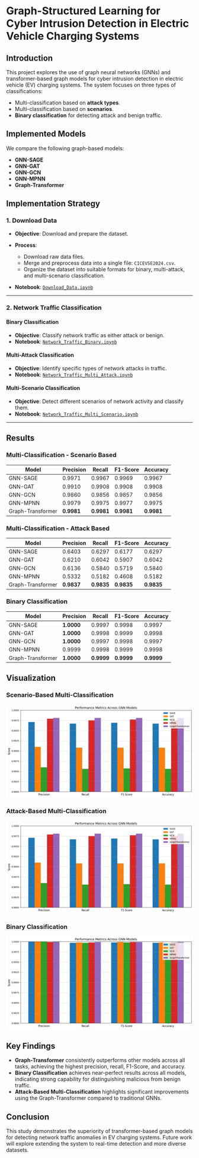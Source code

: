 # Graph-Structured Learning for Cyber Intrusion Detection in Electric Vehicle Charging Systems

## Introduction
This project explores the use of graph neural networks (GNNs) and transformer-based graph models for cyber intrusion detection in electric vehicle (EV) charging systems. The system focuses on three types of classifications:
- Multi-classification based on **attack types**.
- Multi-classification based on **scenarios**.
- **Binary classification** for detecting attack and benign traffic.

## Implemented Models
We compare the following graph-based models:
- **GNN-SAGE**
- **GNN-GAT**
- **GNN-GCN**
- **GNN-MPNN**
- **Graph-Transformer**

## **Implementation Strategy**

### 1. **Download Data**
   - **Objective**: Download and prepare the dataset.
   - **Process**:
     - Download raw data files.
     - Merge and preprocess data into a single file: `CICEVSE2024.csv`.
     - Organize the dataset into suitable formats for binary, multi-attack, and multi-scenario classification.

   - **Notebook**: [`Download_Data.ipynb`](./Download_Data.ipynb)

---

### 2. **Network Traffic Classification**

#### **Binary Classification**
   - **Objective**: Classify network traffic as either attack or benign.
   - **Notebook**: [`Network_Traffic_Binary.ipynb`](./Network_Traffic_Binary.ipynb)

#### **Multi-Attack Classification**
   - **Objective**: Identify specific types of network attacks in traffic.
   - **Notebook**: [`Network_Traffic_Multi_Attack.ipynb`](./Network_Traffic_Multi_Attack.ipynb)

#### **Multi-Scenario Classification**
   - **Objective**: Detect different scenarios of network activity and classify them.
   - **Notebook**: [`Network_Traffic_Multi_Scenario.ipynb`](./Network_Traffic_Multi_Scenario.ipynb)

---

## Results

### Multi-Classification - Scenario Based
| Model             | Precision | Recall | F1-Score | Accuracy |
|-------------------|-----------|--------|----------|----------|
| GNN-SAGE          | 0.9971    | 0.9967 | 0.9969   | 0.9967   |
| GNN-GAT           | 0.9910    | 0.9908 | 0.9908   | 0.9908   |
| GNN-GCN           | 0.9860    | 0.9856 | 0.9857   | 0.9856   |
| GNN-MPNN          | 0.9979    | 0.9975 | 0.9977   | 0.9975   |
| Graph-Transformer | **0.9981**| **0.9981**| **0.9981**| **0.9981**|

### Multi-Classification - Attack Based
| Model             | Precision | Recall | F1-Score | Accuracy |
|-------------------|-----------|--------|----------|----------|
| GNN-SAGE          | 0.6403    | 0.6297 | 0.6177   | 0.6297   |
| GNN-GAT           | 0.6210    | 0.6042 | 0.5907   | 0.6042   |
| GNN-GCN           | 0.6136    | 0.5840 | 0.5719   | 0.5840   |
| GNN-MPNN          | 0.5332    | 0.5182 | 0.4608   | 0.5182   |
| Graph-Transformer | **0.9837**| **0.9835**| **0.9835**| **0.9835**|

### Binary Classification
| Model             | Precision | Recall | F1-Score | Accuracy |
|-------------------|-----------|--------|----------|----------|
| GNN-SAGE          | **1.0000**| 0.9997 | 0.9998   | 0.9997   |
| GNN-GAT           | **1.0000**| 0.9998 | 0.9999   | 0.9998   |
| GNN-GCN           | **1.0000**| 0.9997 | 0.9998   | 0.9997   |
| GNN-MPNN          | 0.9999    | 0.9998 | 0.9999   | 0.9998   |
| Graph-Transformer | **1.0000**| **0.9999**| **0.9999**| **0.9999**|

## Visualization
### Scenario-Based Multi-Classification
![Scenario-Based Multi-Classification Results](./multi_scenario.webp)

### Attack-Based Multi-Classification
![Attack-Based Multi-Classification Results](./multi_attack.webp)

### Binary Classification
![Binary Classification Results](./binary.webp)

## Key Findings
- **Graph-Transformer** consistently outperforms other models across all tasks, achieving the highest precision, recall, F1-Score, and accuracy.
- **Binary Classification** achieves near-perfect results across all models, indicating strong capability for distinguishing malicious from benign traffic.
- **Attack-Based Multi-Classification** highlights significant improvements using the Graph-Transformer compared to traditional GNNs.

## Conclusion
This study demonstrates the superiority of transformer-based graph models for detecting network traffic anomalies in EV charging systems. Future work will explore extending the system to real-time detection and more diverse datasets.
